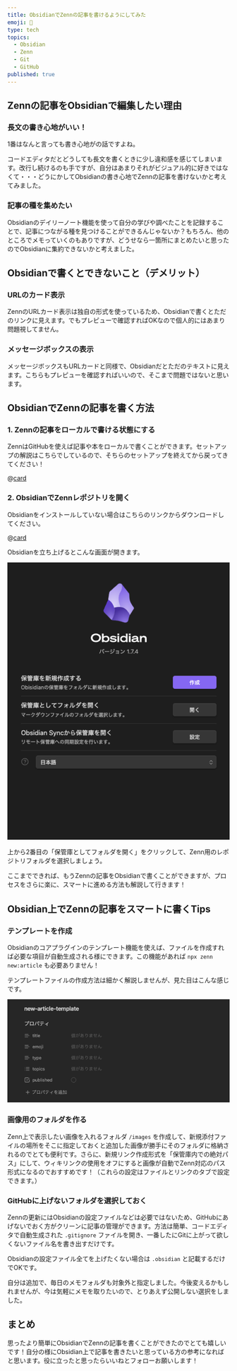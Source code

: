 ```yaml
---
title: ObsidianでZennの記事を書けるようにしてみた
emoji: 👀
type: tech
topics:
  - Obsidian
  - Zenn
  - Git
  - GitHub
published: true
---
```

## Zennの記事をObsidianで編集したい理由

###  長文の書き心地がいい！

1番はなんと言っても書き心地がの話ですよね。

コードエディタだとどうしても長文を書くときに少し違和感を感じてしまいます。改行し続けるのも手ですが、自分はあまりそれがビジュアル的に好きではなくて・・・どうにかしてObsidianの書き心地でZennの記事を書けないかと考えてみました。

### 記事の種を集めたい

Obsidianのデイリーノート機能を使って自分の学びや調べたことを記録することで、記事につながる種を見つけることができるんじゃないか？もちろん、他のところでメモっていくのもありですが、どうせなら一箇所にまとめたいと思ったのでObsidianに集約できないかと考えました。

## Obsidianで書くとできないこと（デメリット）

### URLのカード表示

ZennのURLカード表示は独自の形式を使っているため、Obsidianで書くとただのリンクに見えます。でもプレピューで確認すればOKなので個人的にはあまり問題視してません。

### メッセージボックスの表示

メッセージボックスもURLカードと同様で、Obsidianだとただのテキストに見えます。こちらもプレピューを確認すればいいので、そこまで問題ではないと思います。

##  ObsidianでZennの記事を書く方法

### 1. Zennの記事をローカルで書ける状態にする

ZennはGitHubを使えば記事や本をローカルで書くことができます。セットアップの解説はこちらでしているので、そちらのセットアップを終えてから戻ってきてください！

@[card](https://zenn.dev/megshinagawa/articles/writingzennarticleslocally)

### 2. ObsidianでZennレポジトリを開く

Obsidianをインストールしていない場合はこちらのリンクからダウンロードしてください。

@[card](https://obsidian.md/download)

Obsidianを立ち上げるとこんな画面が開きます。

![](/images/obsidian-initial-screen.png)

上から2番目の「保管庫としてフォルダを開く」をクリックして、Zenn用のレポジトリフォルダを選択しましょう。

ここまでできれば、もうZennの記事をObsidianで書くことができますが、プロセスをさらに楽に、スマートに進める方法も解説して行きます！

## Obsidian上でZennの記事をスマートに書くTips

### テンプレートを作成

Obsidianのコアプラグインのテンプレート機能を使えば、ファイルを作成すれば必要な項目が自動生成される様にできます。この機能があれば `npx zenn new:article` も必要ありません！

テンプレートファイルの作成方法は細かく解説しませんが、見た目はこんな感じです。

![](/images/obsidian-new-article-template.png)
### 画像用のフォルダを作る

Zenn上で表示したい画像を入れるフォルダ `/images` を作成して、新規添付ファイルの場所をそこに指定しておくと追加した画像が勝手にそのフォルダに格納されるのでとても便利です。さらに、新規リンク作成形式を「保管庫内での絶対パス」にして、ウィキリンクの使用をオフにすると画像が自動でZenn対応のパス形式になるのでおすすめです！（これらの設定はファイルとリンクのタブで設定できます。）

### GitHubに上げないフォルダを選択しておく

Zennの更新にはObsidianの設定ファイルなどは必要ではないため、GitHubにあげないでおく方がクリーンに記事の管理ができます。方法は簡単、コードエディタで自動生成された `.gitignore` ファイルを開き、一番したにGitに上がって欲しくないファイル名を書き出すだけです。

Obsidianの設定ファイル全てを上げたくない場合は `.obsidian` と記載するだけでOKです。

自分は追加で、毎日のメモフォルダも対象外と指定しました。今後変えるかもしれませんが、今は気軽にメモを取りたいので、とりあえず公開しない選択をしました。

## まとめ

思ったより簡単にObsidianでZennの記事を書くことができたのでとても嬉しいです！自分の様にObsidian上で記事を書きたいと思っている方の参考になればと思います。役に立ったと思ったらいいねとフォローお願いします！
